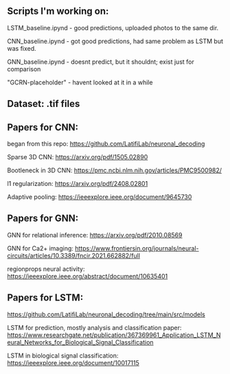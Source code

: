 ## Scripts I'm working on:
LSTM_baseline.ipynd - good predictions, uploaded photos to the same dir. 

CNN_baseline.ipynd - got good predictions, had same problem as LSTM but was fixed.

GNN_baseline.ipynd - doesnt predict, but it shouldnt; exist just for comparison

"GCRN-placeholder" - havent looked at it in a while


## Dataset: .tif files

## Papers for CNN:
began from this repo: https://github.com/LatifiLab/neuronal_decoding

Sparse 3D CNN: https://arxiv.org/pdf/1505.02890

Bootleneck in 3D CNN: https://pmc.ncbi.nlm.nih.gov/articles/PMC9500982/

l1 regularization: https://arxiv.org/pdf/2408.02801

Adaptive pooling: https://ieeexplore.ieee.org/document/9645730


## Papers for GNN:
GNN for relational inference: https://arxiv.org/pdf/2010.08569

GNN for Ca2+ imaging: https://www.frontiersin.org/journals/neural-circuits/articles/10.3389/fncir.2021.662882/full

regionprops neural activity: https://ieeexplore.ieee.org/abstract/document/10635401


## Papers for LSTM:
https://github.com/LatifiLab/neuronal_decoding/tree/main/src/models

LSTM for prediction, mostly analysis and classification paper: https://www.researchgate.net/publication/367369961_Application_LSTM_Neural_Networks_for_Biological_Signal_Classification

LSTM in biological signal classification: https://ieeexplore.ieee.org/document/10017115



